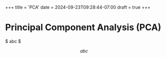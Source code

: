 +++
title = 'PCA'
date = 2024-09-23T09:28:44-07:00
draft = true
+++

# Principal Component Analysis (PCA)
$ abc $

$$ abc $$
